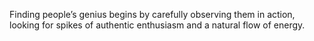 
Finding people’s genius begins by carefully observing them in action, looking for spikes of authentic enthusiasm and a natural flow of energy.

